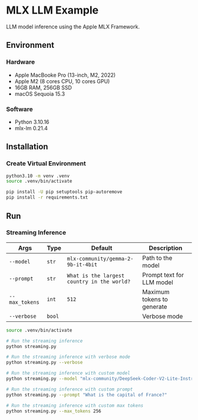 # MLX LLM Example

LLM model inference using the Apple MLX Framework.

## Environment

### Hardware

- Apple MacBooke Pro (13-inch, M2, 2022)
- Apple M2 (8 cores CPU, 10 cores GPU)
- 16GB RAM, 256GB SSD
- macOS Sequoia 15.3

### Software

- Python 3.10.16
- mlx-lm 0.21.4

## Installation

### Create Virtual Environment

```bash
python3.10 -m venv .venv
source .venv/bin/activate
```

```bash
pip install -U pip setuptools pip-autoremove
pip install -r requirements.txt
```

## Run

### Streaming Inference

| Args           | Type   | Default                                     | Description                |
| -------------- | ------ | ------------------------------------------- | -------------------------- |
| `--model`      | `str`  | `mlx-community/gemma-2-9b-it-4bit`          | Path to the model          |
| `--prompt`     | `str`  | `What is the largest country in the world?` | Prompt text for LLM model  |
| `--max_tokens` | `int`  | `512`                                       | Maximum tokens to generate |
| `--verbose`    | `bool` |                                             | Verbose mode               |

```bash
source .venv/bin/activate

# Run the streaming inference
python streaming.py

# Run the streaming inference with verbose mode
python streaming.py --verbose

# Run the streaming inference with custom model
python streaming.py --model "mlx-community/DeepSeek-Coder-V2-Lite-Instruct-4bit-mlx"

# Run the streaming inference with custom prompt
python streaming.py --prompt "What is the capital of France?"

# Run the streaming inference with custom max tokens
python streaming.py --max_tokens 256
```
